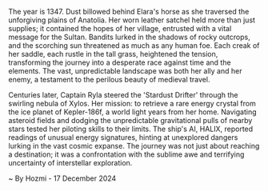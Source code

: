
The year is 1347.  Dust billowed behind Elara's horse as she traversed the unforgiving plains of Anatolia.  Her worn leather satchel held more than just supplies; it contained the hopes of her village, entrusted with a vital message for the Sultan.  Bandits lurked in the shadows of rocky outcrops, and the scorching sun threatened as much as any human foe.  Each creak of her saddle, each rustle in the tall grass, heightened the tension, transforming the journey into a desperate race against time and the elements.  The vast, unpredictable landscape was both her ally and her enemy, a testament to the perilous beauty of medieval travel.


Centuries later, Captain Ryla steered the 'Stardust Drifter' through the swirling nebula of Xylos.  Her mission: to retrieve a rare energy crystal from the ice planet of Kepler-186f, a world light years from her home.  Navigating asteroid fields and dodging the unpredictable gravitational pulls of nearby stars tested her piloting skills to their limits.  The ship's AI, HALIX, reported readings of unusual energy signatures, hinting at unexplored dangers lurking in the vast cosmic expanse.  The journey was not just about reaching a destination; it was a confrontation with the sublime awe and terrifying uncertainty of interstellar exploration.

~ By Hozmi - 17 December 2024
